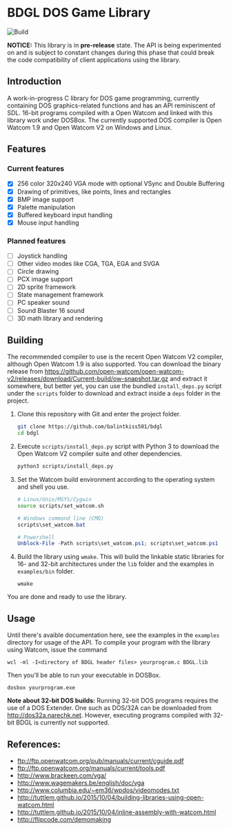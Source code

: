 # BDGL DOS Game Library

![Build](https://github.com/balintkissdev/bdgl/workflows/Build/badge.svg)

**NOTICE:**
This library is in **pre-release** state. The API is being experimented on and
is subject to constant changes during this phase that could break the code
compatibility of client applications using the library.

## Introduction

A work-in-progress C library for DOS game programming, currently containing DOS
graphics-related functions and has an API reminiscent of SDL. 16-bit programs
compiled with a Open Watcom and linked with this library work under DOSBox.
The currently supported DOS compiler is Open Watcom 1.9 and
Open Watcom V2 on Windows and Linux.

## Features

### Current features

- [x] 256 color 320x240 VGA mode with optional VSync and Double Buffering
- [x] Drawing of primitives, like points, lines and rectangles
- [x] BMP image support
- [x] Palette manipulation
- [x] Buffered keyboard input handling
- [x] Mouse input handling

### Planned features

- [ ] Joystick handling
- [ ] Other video modes like CGA, TGA, EGA and SVGA
- [ ] Circle drawing
- [ ] PCX image support
- [ ] 2D sprite framework
- [ ] State management framework
- [ ] PC speaker sound
- [ ] Sound Blaster 16 sound
- [ ] 3D math library and rendering

## Building

The recommended compiler to use is the recent Open Watcom V2 compiler, although
Open Watcom 1.9 is also supported. You can download the binary release
from https://github.com/open-watcom/open-watcom-v2/releases/download/Current-build/ow-snapshot.tar.gz
and extract it somewhere, but better yet, you can use the bundled
`install_deps.py` script under the `scripts` folder to download and extract
inside a `deps` folder in the project.

1. Clone this repository with Git and enter the project folder.

   ```bash
   git clone https://github.com/balintkiss501/bdgl
   cd bdgl
   ```

2. Execute `scripts/install_deps.py` script with Python 3 to download the
   Open Watcom V2 compiler suite and other dependencies.

   ```bash
   python3 scripts/install_deps.py
   ```

3. Set the Watcom build environment according to the operating system and shell you use.

   ```bash
   # Linux/Unix/MSYS/Cygwin
   source scripts/set_watcom.sh
   ```

   ```powershell
   # Windows command line (CMD)
   scripts\set_watcom.bat
   ```

   ```powershell
   # Powershell
   Unblock-File -Path scripts\set_watcom.ps1; scripts\set_watcom.ps1
   ```

4. Build the library using `wmake`. This will build the linkable static
   libraries for 16- and 32-bit architectures under the `lib` folder and the
   examples in `examples/bin` folder.

   ```
   wmake
   ```

You are done and ready to use the library.

## Usage

Until there's avaible documentation here, see the examples in the `examples`
directory for usage of the API. To compile your program with the library
using Watcom, issue the command

```
wcl -ml -I<directory of BDGL header files> yourprogram.c BDGL.lib
```

Then you'll be able to run your executable in DOSBox.

```
dosbox yourprogram.exe
```

**Note about 32-bit DOS builds:** Running 32-bit DOS programs requires the use of
a DOS Extender. One such as DOS/32A can be downloaded from
http://dos32a.narechk.net. However, executing programs compiled with 32-bit
BDGL is currently not supported.

## References:

* ftp://ftp.openwatcom.org/pub/manuals/current/cguide.pdf
* ftp://ftp.openwatcom.org/manuals/current/tools.pdf
* http://www.brackeen.com/vga/
* http://www.wagemakers.be/english/doc/vga
* http://www.columbia.edu/~em36/wpdos/videomodes.txt
* http://tuttlem.github.io/2015/10/04/building-libraries-using-open-watcom.html
* http://tuttlem.github.io/2015/10/04/inline-assembly-with-watcom.html
* http://flipcode.com/demomaking
